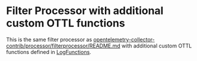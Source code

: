 # Filter Processor with additional custom OTTL functions

This is the same filter processor as [opentelemetry-collector-contrib/processor/filterprocessor/README.md](https://github.com/open-telemetry/opentelemetry-collector-contrib/blob/main/processor/filterprocessor/README.md) with additional custom OTTL functions defined in [LogFunctions](/internal/ottlfuncs/functions.go).